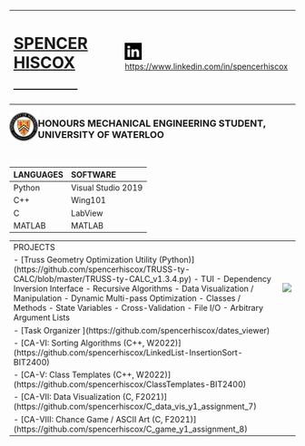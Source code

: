 <table>
 <tr>
  <td><h1><a href="https://www.linkedin.com/in/spencerhiscox/">SPENCER HISCOX &nbsp&nbsp&nbsp&nbsp&nbsp&nbsp&nbsp&nbsp&nbsp&nbsp&nbsp&nbsp&nbsp&nbsp&nbsp</a></h1></td>
  <td><a href="https://www.linkedin.com/in/spencerhiscox/"><img src="linkedIn_logo3.jpg" style="float" height="30" width="30">https://www.linkedin.com/in/spencerhiscox</a></td>
 </tr>
</table>
 

<!--![crest](University_of_Waterloo_seal.svg.png){width=150 height=150}-->
<a href="https://uwaterloo.ca/engineering/"><img style="float" src="University_of_Waterloo_seal.svg.png" height="50" width="50" align="left"></a><h3>HONOURS MECHANICAL ENGINEERING STUDENT, UNIVERSITY OF WATERLOO</h3><br />

| LANGUAGES | SOFTWARE |
| :---      | :---     |
| Python   | Visual Studio 2019 |
| C++      | Wing101 |
| C        | LabView |
| MATLAB   | MATLAB |

<table>
 <tr>
  <td>PROJECTS</td>
 </tr>
 <tr>
  <td>
- [Truss Geometry Optimization Utility (Python)](https://github.com/spencerhiscox/TRUSS-ty-CALC/blob/master/TRUSS-ty-CALC_v1.3.4.py)
    - TUI
    - Dependency Inversion Interface
    - Recursive Algorithms
    - Data Visualization / Manipulation
    - Dynamic Multi-pass Optimization
    - Classes / Methods
    - State Variables
    - Cross-Validation
    - File I/O
    - Arbitrary Argument Lists
  </td>
  <td>
   <a href="https://github.com/spencerhiscox/TRUSS-ty-CALC/blob/master/TRUSS-ty-CALC_v1.3.4.py"><img src="SSA_deflection_ACT2.png"></a>
  </td>
 </tr>
 <tr>
  <td>
- [Task Organizer <Python, current WIP>](https://github.com/spencerhiscox/dates_viewer)
  </td>
  <td>
  
  </td>
 </tr>
 <tr>
  <td>
- [CA-VI: Sorting Algorithms (C++, W2022)](https://github.com/spencerhiscox/LinkedList-InsertionSort-BIT2400)
  </td>
  <td>
   
  </td>
 </tr>
 <tr>
  <td>
- [CA-V: Class Templates (C++, W2022)](https://github.com/spencerhiscox/ClassTemplates-BIT2400)
  </td>
  <td>
   
  </td>
 </tr>
 <tr>
  <td>
- [CA-VII: Data Visualization (C, F2021)](https://github.com/spencerhiscox/C_data_vis_y1_assignment_7)
  </td>
  <td>
   
  </td>
 </tr>
 <tr>
  <td>
- [CA-VIII: Chance Game / ASCII Art (C, F2021)](https://github.com/spencerhiscox/C_game_y1_assignment_8)
  </td>
  <td>
   
  </td>
 </tr>
 </table>

<!--
**InochiFumetsu/InochiFumetsu** is a ✨ _special_ ✨ repository because its `README.md` (this file) appears on your GitHub profile.

Here are some ideas to get you started:

- 🔭 I’m currently working on ...
- 🌱 I’m currently learning ...
- 👯 I’m looking to collaborate on ...
- 🤔 I’m looking for help with ...
- 💬 Ask me about ...
- 📫 How to reach me: ...
- 😄 Pronouns: ...
- ⚡ Fun fact: ...
-->
